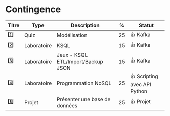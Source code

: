 # Contingence


| Titre   | Type         | Description                                         | % | Statut           |
|---------|--------------|-----------------------------------------------------|---|------------------|
| :one:   | Quiz         | Modélisation                                        | 25|:+1: Kafka        |
| :two:   | Laboratoire  | KSQL                                                | 15|:+1: Kafka        |
| :three: | Laboratoire  | Jeux - KSQL ETL/Import/Backup JSON                  | 15|:+1: Kafka        |
| :four:  | Laboratoire  | Programmation NoSQL                                 | 25|:+1: Scripting avec API Python |
| :five:  | Projet       | Présenter une base de données                       | 25|:+1: Projet |
